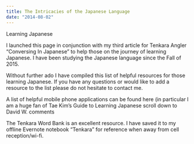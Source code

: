 ```yaml
---
title: The Intricacies of the Japanese Language
date: "2014-08-02"
---
```

<p class="">Learning Japanese</p>

<p class="">I launched this page in conjunction with my third article for Tenkara Angler “Conversing In Japanese” to help those on the journey of learning Japanese. I have been studying the Japanese language since the Fall of 2015.</p>

<p class="">Without further ado I have compiled this list of helpful resources for those learning Japanese. If you have any questions or would like to add a resource to the list please do not hesitate to contact me.</p>

<p class="">A list of helpful mobile phone applications can be found here (in particular I am a huge fan of Tae Kim’s Guide to Learning Japanese scroll down to David W. comments</p>

<p class="">The Tenkara Word Bank is an excellent resource. I have saved it to my offline Evernote notebook “Tenkara” for reference when away from cell reception/wi-fi.</p>
